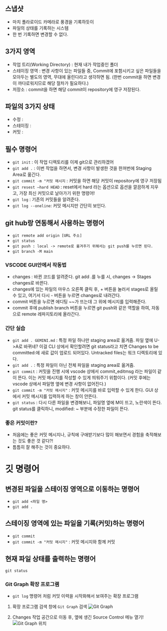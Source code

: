 ![]()

## 스냅샷 
- 마치 폴라로이드 카메라로 풍경을 기록하듯이
- 파일의 상태를 기록하는 시스템 
- 한 번 기록하면 변경할 수 없다. 

## 3가지 영역 
- 작업 트리(Working Directory) : 현재 내가 작업중인 폴더 
- 스테이징 영역 : 변경 사항이 있는 파일들 중, Commit에 포함시키고 싶은 파일들을 모아두는 별도의 영역, 무대에 올린다라고 생각하면 됨. (한번 commit을 하면 변경이 까다로워지므로 해당 절차가 필요하다.)
- 저장소 : commit을 하면 해당 commit이 repository에 영구 저장된다. 

## 파일의 3가지 상태 
- 수정 : 
- 스테이징 : 
- 커밋 : 

## 필수 명령어 

- `git init`  : 이 작업 디렉토리를 이제 git으로 관리하겠어
- `git add .` : 이번 작업을 하면서, 변경 사항이 발생한 것을 한꺼번에 Staging Area로 옮긴다. 
- `git commit -m "커밋 메시지` : 커밋을 하면 해당 커밋이 repository에 영구 저장됨
- `git resest —hard HEAD` : reset에서 hard 라는 옵션으로 옵션을 깔끔하게 지우고, 가장 최신 커밋으로 날아가기 위한 명령어!
- `git log` : 기존의 커밋들을 알려준다.
- `git log --oneline`: 커밋 메시지만 간단히 보인다. 

## git hub랑 연동해서 사용하는 명령어 

- `git remote add origin [URL 주소]`
- `git status` 
- `git push : local -> remote로 옮겨주기 위해서는 git push를 누르면 된다.` 
- `git branch -M main`  


### VSCODE GUI안에서 작동법
- changes : 바뀐 코드를 알려준다. git add .를 누를 시, changes -> Stages changes로 바뀐다. 
- changes에 있는 파일의 마우스 오른쪽 클릭 후, + 버튼을 눌러서 stages로 올릴 수 있고, 여기서 다시 - 버튼을 누르면 changes로 내려간다.
- commit 버튼을 누르면 에디팅 ~~가 뜨는데 그 위에 메시지를 입력해준다.
- commit 후에 publish branch 버튼을 누르면 git push와 같은 역할을 하여, 자동으로 remote 레파지토리에 올라간다.  


### 간단 실습 
- `git add . GEMINI.md` : 특정 파일 하나만 staging area로 옮겨줌. 
파일 옆에 U->A로 바뀌네? 이걸 CLI 상에서 확인할려면 git status라고 치면 Changes to be committed:에 새로 값이 업로드 되어있다. Untracked files는 워크 디렉토리에 있다. 
- `git add .` : 특정 파일이 아닌 전체 파일을 staging area로 옮겨줌. 
- `git commit` : 커밋을 진행 시에 vscode 상에서 commit_editmsg 라는 파일이 같이 뜬다. 이는 커밋 메시지를 작성할 수 있게 띄워주기 위함이다. (커밋 후에는 vscode 상에서 파일명 옆에 변경 사항이 없어진다.)
- `git commit -m "커밋 메시지"` : 커밋 메시지를 바로 입력할 수 있게 한다. GUI 상에서 커밋 메시지를 입력하게 하는 창이 안뜬다. 
- `git status` : 다시 다른 파일을 변경해보니, 파일명 옆에 M이 뜨고, 노란색이 뜬다. git status를 클릭하니, modified: ~ 부분에 수정한 파일이 뜬다. 


### 좋은 커밋이란? 
- 처음에는 좋은 커밋 메시지나, 규칙에 구애받기보다 많이 해보면서 경험을 축적해보는 것도 좋은 것 같다?! 
- 틈틈히 잘 해주는 것이 중요하다. 

# 깃 명령어 

## 변경된 파일을 스테이징 영역으로 이동하는 명령어
- `git add <파일 명>`
- `git add .` 

## 스테이징 영역에 있는 파일을 기록(커밋)하는 명령어
- `git commit` 
- `git commit -m "커밋 메시지"` : 커밋 메시지와 함께 커밋 

## 현재 파일 상태를 출력하는 명령어 
`git status`


### Git Graph 확장 프로그램
- `git log` 명령어 처럼 커밋 이력을 시작화해서 보여주는 확장 프로그램

1. 확장 프로그램 검색 창에 `Git Graph` 검색 
![Git Graph](https://www.notion.so/image/https%3A%2F%2Fwww.dropbox.com%2Fscl%2Ffi%2F205d8hwmo6hrlymseo9zn%2FCode_XO9YFUcr8m.png%3Frlkey%3D8l5fobpa7mu10byjisbp0luaz%26dl%3D1%26spaceId%3Df2678325-6f7b-4a25-b188-86c42030d6d5?table=block&id=269611ac-3a00-8063-83ec-e952697d62d9&cache=v2) 

2. Changes 작업 공간으로 이동 후, 옆에 생긴 Source Control 메뉴 열기! 
![Git Graph 위치](https://www.notion.so/image/https%3A%2F%2Fwww.dropbox.com%2Fscl%2Ffi%2F46voti4sp8l9fihg1pnx5%2FCode_UlZESqyVz1.png%3Frlkey%3D46kx3mmbo9ophn2lhefz4a79l%26dl%3D1%26spaceId%3Df2678325-6f7b-4a25-b188-86c42030d6d5?table=block&id=269611ac-3a00-80e3-a68d-f6f351fcce74&cache=v2)